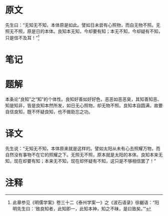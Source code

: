 # 原文
先生曰：“无知无不知，本体原是如此。譬如日未尝有心照物，而自无物不照。无照无不照，原是日的本体。良知本无知，今却要有知；本无不知，今却疑有不知，只是信不及耳！”[^1]
# 笔记

# 题解
本条论“良知”之“知”的个体性。良知好善如好好色，恶恶如恶恶臭，其知善知恶、知是知非，皆是良知本然所发，如日无心照物，却无物不照。良知本自圆满，故要自信良知，既不怀疑良知，也不做助忘之功。
# 译文
先生说：“无知无不知，本体原来就是这样的。譬如太阳从未有心去照耀万物，而自然没有事物不在它的照耀之下。无照无不照，原本就是太阳的本体。良知本来无知，现在却要有知；本来无不知，现在却怀疑有不知，这只是不够相信罢了！”
# 注释

[^1]: 此章参见《明儒学案》卷三十二《泰州学案一》之《波石语录》徐樾语：“阳明先生曰：‘致良知者，此知即一，此知本神，知之不昧，是曰致矣。’”